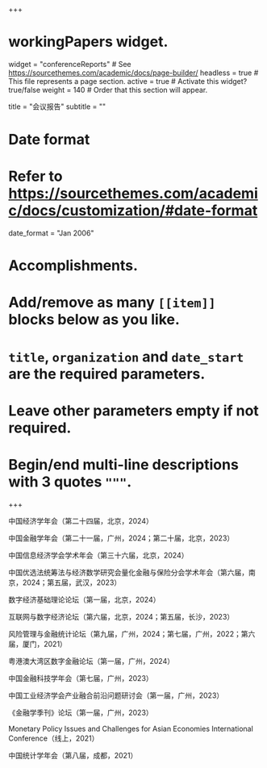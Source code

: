 +++
# workingPapers widget.
widget = "conferenceReports"  # See https://sourcethemes.com/academic/docs/page-builder/
headless = true  # This file represents a page section.
active = true  # Activate this widget? true/false
weight = 140  # Order that this section will appear.

title = "会议报告"
subtitle = ""

# Date format
#   Refer to https://sourcethemes.com/academic/docs/customization/#date-format
date_format = "Jan 2006"

# Accomplishments.
#   Add/remove as many `[[item]]` blocks below as you like.
#   `title`, `organization` and `date_start` are the required parameters.
#   Leave other parameters empty if not required.
#   Begin/end multi-line descriptions with 3 quotes `"""`.

+++


中国经济学年会（第二十四届，北京，2024）

中国金融学年会（第二十一届，广州，2024；第二十届，北京，2023）

中国信息经济学会学术年会（第三十六届，北京，2024）

中国优选法统筹法与经济数学研究会量化金融与保险分会学术年会（第六届，南京，2024；第五届，武汉，2023）

数字经济基础理论论坛（第一届，北京，2024）

互联网与数字经济论坛（第六届，北京，2024；第五届，长沙，2023）

风险管理与金融统计论坛（第九届，广州，2024；第七届，广州，2022；第六届，厦门，2021）

粤港澳大湾区数字金融论坛（第一届，广州，2024）

中国金融科技学年会（第七届，广州，2023）

中国工业经济学会产业融合前沿问题研讨会（第一届，广州，2023）

《金融学季刊》论坛（第一届，广州，2023）

Monetary Policy Issues and Challenges for Asian Economies International Conference（线上，2021）

中国统计学年会（第八届，成都，2021）
